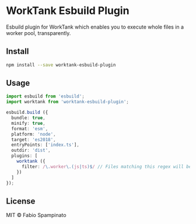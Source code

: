 # WorkTank Esbuild Plugin

Esbuild plugin for WorkTank which enables you to execute whole files in a worker pool, transparently.

## Install

```sh
npm install --save worktank-esbuild-plugin
```

## Usage

```ts
import esbuild from 'esbuild';
import worktank from 'worktank-esbuild-plugin';

esbuild.build ({
  bundle: true,
  minify: true,
  format: 'esm',
  platform: 'node',
  target: 'es2018',
  entryPoints: ['index.ts'],
  outdir: 'dist',
  plugins: [
    worktank ({
      filter: /\.worker\.(js|ts)$/ // Files matching this regex will be processed
    })
  ]
});
```

## License

MIT © Fabio Spampinato
